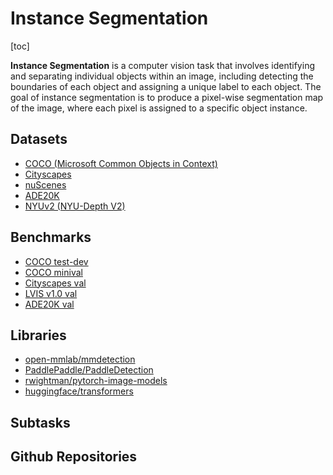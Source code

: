 # Instance Segmentation

[toc]

__Instance Segmentation__ is a computer vision task that involves identifying and separating individual objects within an image, including detecting the boundaries of each object and assigning a unique label to each object. The goal of instance segmentation is to produce a pixel-wise segmentation map of the image, where each pixel is assigned to a specific object instance.

## Datasets

- [COCO (Microsoft Common Objects in Context)](https://cocodataset.org/#home)
- [Cityscapes](https://www.cityscapes-dataset.com/dataset-overview/)
- [nuScenes](https://www.nuscenes.org/)
- [ADE20K](https://groups.csail.mit.edu/vision/datasets/ADE20K/)
- [NYUv2 (NYU-Depth V2)](https://cs.nyu.edu/~silberman/datasets/nyu_depth_v2.html)

## Benchmarks

- [COCO test-dev](https://paperswithcode.com/sota/instance-segmentation-on-coco)
- [COCO minival](https://paperswithcode.com/sota/instance-segmentation-on-coco-minival)
- [Cityscapes val](https://paperswithcode.com/sota/instance-segmentation-on-cityscapes-val)
- [LVIS v1.0 val](https://paperswithcode.com/sota/instance-segmentation-on-lvis-v1-0-val)
- [ADE20K val](https://paperswithcode.com/sota/instance-segmentation-on-ade20k-val)

## Libraries

- [open-mmlab/mmdetection](https://github.com/open-mmlab/mmdetection)
- [PaddlePaddle/PaddleDetection](https://github.com/PaddlePaddle/PaddleDetection)
- [rwightman/pytorch-image-models](https://github.com/huggingface/pytorch-image-models)
- [huggingface/transformers](https://github.com/huggingface/pytorch-image-models)

## Subtasks

## Github Repositories
